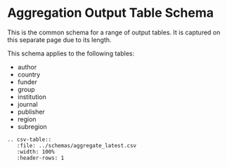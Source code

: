 # Aggregation Output Table Schema

This is the common schema for a range of output tables. It is captured on this separate page due to its length.

This schema applies to the following tables:
- author
- country
- funder
- group
- institution
- journal
- publisher
- region
- subregion

``` eval_rst
.. csv-table::
   :file: ../schemas/aggregate_latest.csv
   :width: 100%
   :header-rows: 1
```